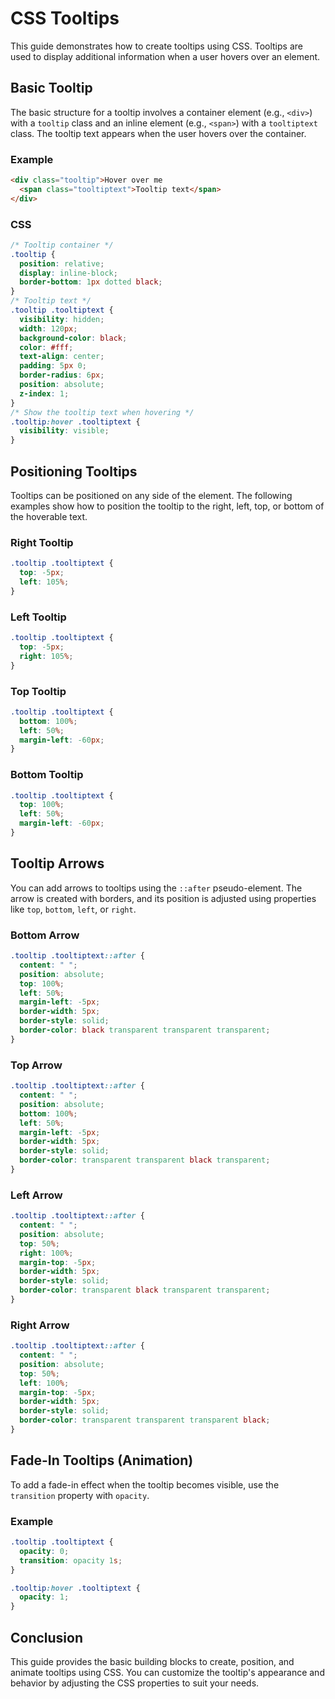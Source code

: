# CSS Tooltips
This guide demonstrates how to create tooltips using CSS. Tooltips are used to display additional information when a user hovers over an element.
## Basic Tooltip
The basic structure for a tooltip involves a container element (e.g., `<div>`) with a `tooltip` class and an inline element (e.g., `<span>`) with a `tooltiptext` class. The tooltip text appears when the user hovers over the container.
### Example
```html
<div class="tooltip">Hover over me
  <span class="tooltiptext">Tooltip text</span>
</div>
```
### CSS
```css
/* Tooltip container */
.tooltip {
  position: relative;
  display: inline-block;
  border-bottom: 1px dotted black;
}
/* Tooltip text */
.tooltip .tooltiptext {
  visibility: hidden;
  width: 120px;
  background-color: black;
  color: #fff;
  text-align: center;
  padding: 5px 0;
  border-radius: 6px;
  position: absolute;
  z-index: 1;
}
/* Show the tooltip text when hovering */
.tooltip:hover .tooltiptext {
  visibility: visible;
}
```
## Positioning Tooltips
Tooltips can be positioned on any side of the element. The following examples show how to position the tooltip to the right, left, top, or bottom of the hoverable text.
### Right Tooltip

```css
.tooltip .tooltiptext {
  top: -5px;
  left: 105%;
}
```

### Left Tooltip

```css
.tooltip .tooltiptext {
  top: -5px;
  right: 105%;
}
```

### Top Tooltip

```css
.tooltip .tooltiptext {
  bottom: 100%;
  left: 50%;
  margin-left: -60px;
}
```

### Bottom Tooltip

```css
.tooltip .tooltiptext {
  top: 100%;
  left: 50%;
  margin-left: -60px;
}
```

## Tooltip Arrows

You can add arrows to tooltips using the `::after` pseudo-element. The arrow is created with borders, and its position is adjusted using properties like `top`, `bottom`, `left`, or `right`.

### Bottom Arrow

```css
.tooltip .tooltiptext::after {
  content: " ";
  position: absolute;
  top: 100%;
  left: 50%;
  margin-left: -5px;
  border-width: 5px;
  border-style: solid;
  border-color: black transparent transparent transparent;
}
```

### Top Arrow

```css
.tooltip .tooltiptext::after {
  content: " ";
  position: absolute;
  bottom: 100%;
  left: 50%;
  margin-left: -5px;
  border-width: 5px;
  border-style: solid;
  border-color: transparent transparent black transparent;
}
```

### Left Arrow

```css
.tooltip .tooltiptext::after {
  content: " ";
  position: absolute;
  top: 50%;
  right: 100%;
  margin-top: -5px;
  border-width: 5px;
  border-style: solid;
  border-color: transparent black transparent transparent;
}
```

### Right Arrow

```css
.tooltip .tooltiptext::after {
  content: " ";
  position: absolute;
  top: 50%;
  left: 100%;
  margin-top: -5px;
  border-width: 5px;
  border-style: solid;
  border-color: transparent transparent transparent black;
}
```

## Fade-In Tooltips (Animation)

To add a fade-in effect when the tooltip becomes visible, use the `transition` property with `opacity`.

### Example

```css
.tooltip .tooltiptext {
  opacity: 0;
  transition: opacity 1s;
}

.tooltip:hover .tooltiptext {
  opacity: 1;
}
```

## Conclusion

This guide provides the basic building blocks to create, position, and animate tooltips using CSS. You can customize the tooltip's appearance and behavior by adjusting the CSS properties to suit your needs.

